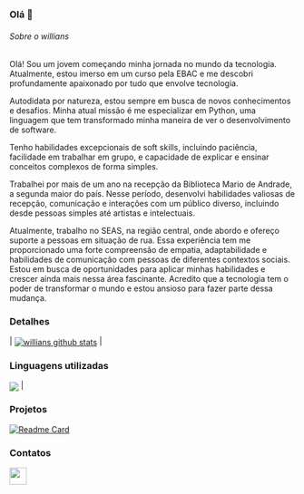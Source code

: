 ### Olá 👋


###### Sobre o willians
Olá! Sou um jovem começando minha jornada no mundo da tecnologia. Atualmente, estou imerso em um curso pela EBAC e me descobri profundamente apaixonado por tudo que envolve tecnologia. 

 Autodidata por natureza, estou sempre em busca de novos conhecimentos e desafios. Minha atual missão é me especializar em Python, uma linguagem que tem transformado minha maneira de ver o desenvolvimento de software.

 Tenho habilidades excepcionais de soft skills, incluindo paciência, facilidade em trabalhar em grupo, e capacidade de explicar e ensinar conceitos complexos de forma simples.

 Trabalhei por mais de um ano na recepção da Biblioteca Mario de Andrade, a segunda maior do país. Nesse período, desenvolvi habilidades valiosas de recepção, comunicação e interações com um público diverso, incluindo desde pessoas simples até artistas e intelectuais.

 Atualmente, trabalho no SEAS, na região central, onde abordo e ofereço suporte a pessoas em situação de rua. Essa experiência tem me proporcionado uma forte compreensão de empatia, adaptabilidade e habilidades de comunicação com pessoas de diferentes contextos sociais.
 Estou em busca de oportunidades para aplicar minhas habilidades e crescer ainda mais nessa área fascinante. Acredito que a tecnologia tem o poder de transformar o mundo e estou ansioso para fazer parte dessa mudança.
 
### Detalhes

| <a href="https://github.com/anuraghazra/github-readme-stats"><img align="center" src="https://github-readme-stats.vercel.app/api?username=williansMT&show_icons=true&include_all_commits=true&theme=buefy&hide_border=true" alt="willians github stats" /></a> | 

### Linguagens utilizadas
<a href="https://github.com/anuraghazra/github-readme-stats"><img align="center" src="https://github-readme-stats.vercel.app/api/top-langs/?username=williansMT&layout=compact&theme=buefy&hide_border=true" /></a> |

### Projetos

[![Readme Card](https://github-readme-stats.vercel.app/api/pin/?username=williansMT&repo=site_vezogames)](https://github.com/williansMT/site_vezogames)

### Contatos
<a href="https://www.linkedin.com/in/willians-martins-329350329/"><img height="30" src="https://github.com/anirudhbelwadi/anirudhbelwadi/blob/master/images/linkedin.png"></a>&nbsp;&nbsp;

